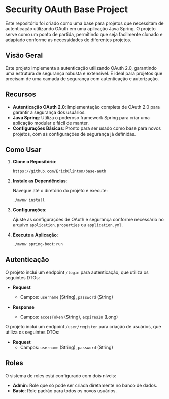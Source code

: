 # Security OAuth Base Project

Este repositório foi criado como uma base para projetos que necessitam de autenticação utilizando OAuth em uma aplicação Java Spring. O projeto serve como um ponto de partida, permitindo que seja facilmente clonado e adaptado conforme as necessidades de diferentes projetos.

## Visão Geral

Este projeto implementa a autenticação utilizando OAuth 2.0, garantindo uma estrutura de segurança robusta e extensível. É ideal para projetos que precisam de uma camada de segurança com autenticação e autorização.

## Recursos

- **Autenticação OAuth 2.0**: Implementação completa de OAuth 2.0 para garantir a segurança dos usuários.
- **Java Spring**: Utiliza o poderoso framework Spring para criar uma aplicação modular e fácil de manter.
- **Configurações Básicas**: Pronto para ser usado como base para novos projetos, com as configurações de segurança já definidas.

## Como Usar

1. **Clone o Repositório**:

    ```bash
    https://github.com/ErickClinton/base-auth
    ```

2. **Instale as Dependências**:

    Navegue até o diretório do projeto e execute:

    ```bash
    ./mvnw install
    ```

3. **Configurações**:

    Ajuste as configurações de OAuth e segurança conforme necessário no arquivo `application.properties` ou `application.yml`.

4. **Execute a Aplicação**:

    ```bash
    ./mvnw spring-boot:run
    ```

## Autenticação

O projeto inclui um endpoint `/login` para autenticação, que utiliza os seguintes DTOs:

- **Request** 
   - Campos: `username` (String), `password` (String)

- **Response**
   - Campos: `accesToken` (String), `expiresIn` (Long)

O projeto inclui um endpoint `/user/register` para criação de usuários, que utiliza os seguintes DTOs:

- **Request**
   - Campos: `username` (String), `password` (String)

## Roles

O sistema de roles está configurado com dois níveis:

- **Admin**: Role que só pode ser criada diretamente no banco de dados.
- **Basic**: Role padrão para todos os novos usuários.